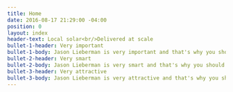 ```yaml
---
title: Home
date: 2016-08-17 21:29:00 -04:00
position: 0
layout: index
header-text: Local solar<br/>Delivered at scale
bullet-1-header: Very important
bullet-1-body: Jason Lieberman is very important and that's why you should use his solar power
bullet-2-header: Very smart
bullet-2-body: Jason Lieberman is very smart and that's why you should use his solar power
bullet-3-header: Very attractive
bullet-3-body: Jason Lieberman is very attractive and that's why you should use his solar power
---
```


